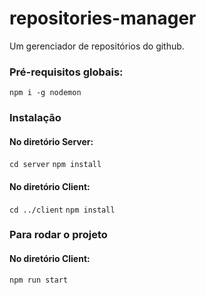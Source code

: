 # repositories-manager
Um gerenciador de repositórios do github.

### Pré-requisitos globais:
`npm i -g nodemon`

### Instalação
#### No diretório Server:
`cd server`
`npm install`
#### No diretório Client:
`cd ../client`
`npm install`

### Para rodar o projeto
#### No diretório Client:
`npm run start`
